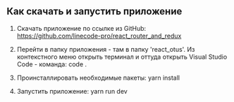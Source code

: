 ## Как скачать и запустить приложение

1) Скачать приложение по ссылке из GitHub:
https://github.com/linecode-pro/react_router_and_redux

2) Перейти в папку приложения - там в папку 'react_otus'.
Из контекстного меню открыть терминал и оттуда открыть Visual Studio Code - команда: code .

3) Проинсталлировать необходимые пакеты:
yarn install

4) Запустить приложение:
yarn run dev
